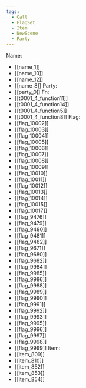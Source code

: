 ```yaml
---
tags:
  - Call
  - FlagSet
  - Item
  - NewScene
  - Party
---
```

Name:
- [[name_1]]
- [[name_10]]
- [[name_12]]
- [[name_8]]
Party:
- [[party_0]]
Fn:
- [[t0001_4_function11]]
- [[t0001_4_function14]]
- [[t0001_4_function5]]
- [[t0001_4_function8]]
Flag:
- [[flag_10002]]
- [[flag_10003]]
- [[flag_10004]]
- [[flag_10005]]
- [[flag_10006]]
- [[flag_10007]]
- [[flag_10008]]
- [[flag_10009]]
- [[flag_10010]]
- [[flag_10011]]
- [[flag_10012]]
- [[flag_10013]]
- [[flag_10014]]
- [[flag_10015]]
- [[flag_10017]]
- [[flag_9476]]
- [[flag_9479]]
- [[flag_9480]]
- [[flag_9481]]
- [[flag_9482]]
- [[flag_9671]]
- [[flag_9680]]
- [[flag_9682]]
- [[flag_9984]]
- [[flag_9985]]
- [[flag_9986]]
- [[flag_9988]]
- [[flag_9989]]
- [[flag_9990]]
- [[flag_9991]]
- [[flag_9992]]
- [[flag_9993]]
- [[flag_9995]]
- [[flag_9996]]
- [[flag_9997]]
- [[flag_9998]]
- [[flag_9999]]
Item:
- [[item_809]]
- [[item_810]]
- [[item_852]]
- [[item_853]]
- [[item_854]]
